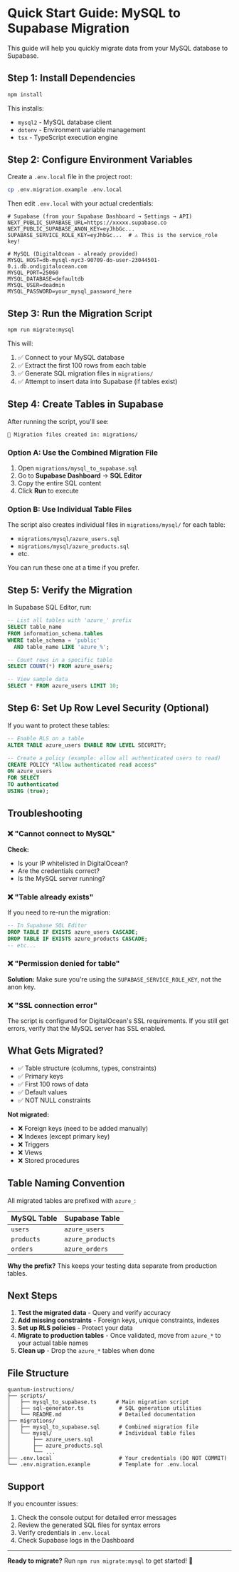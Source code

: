 # Quick Start Guide: MySQL to Supabase Migration

This guide will help you quickly migrate data from your MySQL database to Supabase.

## Step 1: Install Dependencies

```bash
npm install
```

This installs:
- `mysql2` - MySQL database client
- `dotenv` - Environment variable management
- `tsx` - TypeScript execution engine

## Step 2: Configure Environment Variables

Create a `.env.local` file in the project root:

```bash
cp .env.migration.example .env.local
```

Then edit `.env.local` with your actual credentials:

```env
# Supabase (from your Supabase Dashboard → Settings → API)
NEXT_PUBLIC_SUPABASE_URL=https://xxxxx.supabase.co
NEXT_PUBLIC_SUPABASE_ANON_KEY=eyJhbGc...
SUPABASE_SERVICE_ROLE_KEY=eyJhbGc...  # ⚠️ This is the service_role key!

# MySQL (DigitalOcean - already provided)
MYSQL_HOST=db-mysql-nyc3-90709-do-user-23044501-0.i.db.ondigitalocean.com
MYSQL_PORT=25060
MYSQL_DATABASE=defaultdb
MYSQL_USER=doadmin
MYSQL_PASSWORD=your_mysql_password_here
```

## Step 3: Run the Migration Script

```bash
npm run migrate:mysql
```

This will:
1. ✅ Connect to your MySQL database
2. ✅ Extract the first 100 rows from each table
3. ✅ Generate SQL migration files in `migrations/`
4. ✅ Attempt to insert data into Supabase (if tables exist)

## Step 4: Create Tables in Supabase

After running the script, you'll see:

```
📄 Migration files created in: migrations/
```

### Option A: Use the Combined Migration File

1. Open `migrations/mysql_to_supabase.sql`
2. Go to **Supabase Dashboard** → **SQL Editor**
3. Copy the entire SQL content
4. Click **Run** to execute

### Option B: Use Individual Table Files

The script also creates individual files in `migrations/mysql/` for each table:
- `migrations/mysql/azure_users.sql`
- `migrations/mysql/azure_products.sql`
- etc.

You can run these one at a time if you prefer.

## Step 5: Verify the Migration

In Supabase SQL Editor, run:

```sql
-- List all tables with 'azure_' prefix
SELECT table_name 
FROM information_schema.tables 
WHERE table_schema = 'public' 
  AND table_name LIKE 'azure_%';

-- Count rows in a specific table
SELECT COUNT(*) FROM azure_users;

-- View sample data
SELECT * FROM azure_users LIMIT 10;
```

## Step 6: Set Up Row Level Security (Optional)

If you want to protect these tables:

```sql
-- Enable RLS on a table
ALTER TABLE azure_users ENABLE ROW LEVEL SECURITY;

-- Create a policy (example: allow all authenticated users to read)
CREATE POLICY "Allow authenticated read access" 
ON azure_users 
FOR SELECT 
TO authenticated 
USING (true);
```

## Troubleshooting

### ❌ "Cannot connect to MySQL"

**Check:**
- Is your IP whitelisted in DigitalOcean?
- Are the credentials correct?
- Is the MySQL server running?

### ❌ "Table already exists"

If you need to re-run the migration:

```sql
-- In Supabase SQL Editor
DROP TABLE IF EXISTS azure_users CASCADE;
DROP TABLE IF EXISTS azure_products CASCADE;
-- etc...
```

### ❌ "Permission denied for table"

**Solution:** Make sure you're using the `SUPABASE_SERVICE_ROLE_KEY`, not the anon key.

### ❌ "SSL connection error"

The script is configured for DigitalOcean's SSL requirements. If you still get errors, verify that the MySQL server has SSL enabled.

## What Gets Migrated?

- ✅ Table structure (columns, types, constraints)
- ✅ Primary keys
- ✅ First 100 rows of data
- ✅ Default values
- ✅ NOT NULL constraints

**Not migrated:**
- ❌ Foreign keys (need to be added manually)
- ❌ Indexes (except primary key)
- ❌ Triggers
- ❌ Views
- ❌ Stored procedures

## Table Naming Convention

All migrated tables are prefixed with `azure_`:

| MySQL Table | Supabase Table |
|-------------|----------------|
| `users` | `azure_users` |
| `products` | `azure_products` |
| `orders` | `azure_orders` |

**Why the prefix?** This keeps your testing data separate from production tables.

## Next Steps

1. **Test the migrated data** - Query and verify accuracy
2. **Add missing constraints** - Foreign keys, unique constraints, indexes
3. **Set up RLS policies** - Protect your data
4. **Migrate to production tables** - Once validated, move from `azure_*` to your actual table names
5. **Clean up** - Drop the `azure_*` tables when done

## File Structure

```
quantum-instructions/
├── scripts/
│   ├── mysql_to_supabase.ts      # Main migration script
│   ├── sql-generator.ts           # SQL generation utilities
│   └── README.md                  # Detailed documentation
├── migrations/
│   ├── mysql_to_supabase.sql      # Combined migration file
│   └── mysql/                     # Individual table files
│       ├── azure_users.sql
│       ├── azure_products.sql
│       └── ...
├── .env.local                     # Your credentials (DO NOT COMMIT)
└── .env.migration.example         # Template for .env.local
```

## Support

If you encounter issues:
1. Check the console output for detailed error messages
2. Review the generated SQL files for syntax errors
3. Verify credentials in `.env.local`
4. Check Supabase logs in the Dashboard

---

**Ready to migrate?** Run `npm run migrate:mysql` to get started! 🚀


